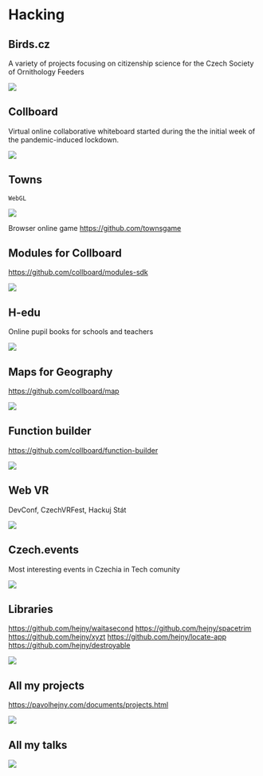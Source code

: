 # Hacking

<!-- TODO: !!! Maybe rename to projects.md -->
<!-- Note: In this file there are all URLs which will be converted into the hacking cases components -->

## Birds.cz

<!-- TODO: !!! Tags everywhere-->

A variety of projects focusing on citizenship science for the Czech Society of
Ornithology
Feeders

![](/public/projects/placeholder.png)

## Collboard

Virtual online collaborative whiteboard started during the the initial week of the
pandemic-induced lockdown.

![](/public/projects/placeholder.png)

## Towns

`WebGL`

![](/public/projects/towns.jpg)

Browser online game
https://github.com/townsgame

## Modules for Collboard

https://github.com/collboard/modules-sdk

![](/public/projects/geometry-on-board.png)

## H-edu

Online pupil books for schools and teachers

![](/public/projects/placeholder.png)

## Maps for Geography

https://github.com/collboard/map

![](/public/projects/collboard-geography-2.jpeg)

## Function builder

https://github.com/collboard/function-builder

![](/public/projects/collboard-function-builder.png)

## Web VR

DevConf, CzechVRFest, Hackuj Stát

![](/public/projects/placeholder.png)

## Czech.events

Most interesting events in Czechia in Tech comunity

![](/public/projects/placeholder.png)

## Libraries

https://github.com/hejny/waitasecond
https://github.com/hejny/spacetrim
https://github.com/hejny/xyzt
https://github.com/hejny/locate-app
https://github.com/hejny/destroyable

![](/public/projects/placeholder.png)

## All my projects

https://pavolhejny.com/documents/projects.html

![](/public/projects/placeholder.png)

## All my talks

![](/public/projects/placeholder.png)

<!--
TODO: Maybe add SigmaStamp project/hacking

-->
